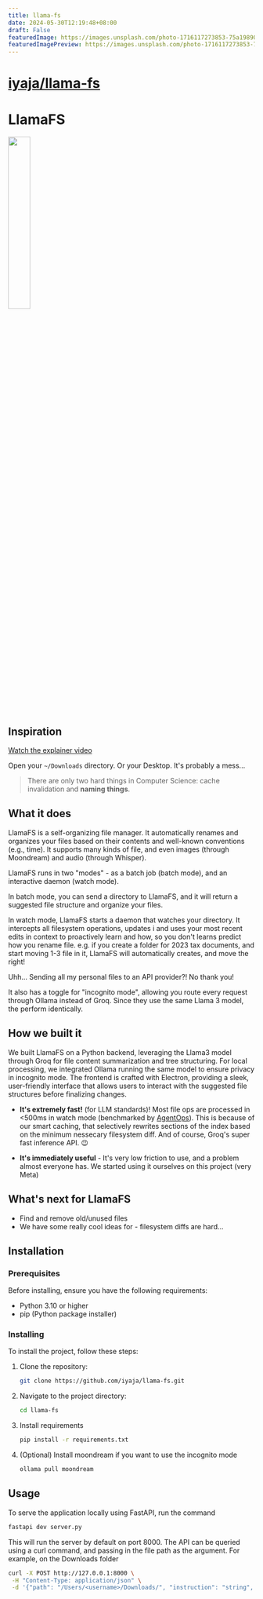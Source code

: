 ```yaml
---
title: llama-fs
date: 2024-05-30T12:19:48+08:00
draft: False
featuredImage: https://images.unsplash.com/photo-1716117273853-75a1989029f2?ixid=M3w0NjAwMjJ8MHwxfHJhbmRvbXx8fHx8fHx8fDE3MTcwNDI3NzR8&ixlib=rb-4.0.3
featuredImagePreview: https://images.unsplash.com/photo-1716117273853-75a1989029f2?ixid=M3w0NjAwMjJ8MHwxfHJhbmRvbXx8fHx8fHx8fDE3MTcwNDI3NzR8&ixlib=rb-4.0.3
---
```


# [iyaja/llama-fs](https://github.com/iyaja/llama-fs)

# LlamaFS

<img src="electron-react-app/assets/llama_fs.png" width="30%" />

## Inspiration

[Watch the explainer video](https://x.com/AlexReibman/status/1789895425828204553)

Open your `~/Downloads` directory. Or your Desktop. It's probably a mess...

> There are only two hard things in Computer Science: cache invalidation and **naming things**.

## What it does

LlamaFS is a self-organizing file manager. It automatically renames and organizes your files based on their contents and well-known conventions (e.g., time). It supports many kinds of file, and even images (through Moondream) and audio (through Whisper).

LlamaFS runs in two "modes" - as a batch job (batch mode), and an interactive daemon (watch mode).

In batch mode, you can send a directory to LlamaFS, and it will return a suggested file structure and organize your files.

In watch mode, LlamaFS starts a daemon that watches your directory. It intercepts all filesystem operations, updates i and uses your most recent edits in context to proactively learn and how, so you don't 
learns predict how you rename file. e.g. if you create a folder for 2023 tax documents, and start moving 1-3 file in it, LlamaFS will automatically creates, and move the right!

Uhh... Sending all my personal files to an API provider?! No thank you!

It also has a toggle for "incognito mode", allowing you route every request through Ollama instead of Groq. Since they use the same Llama 3 model, the perform identically.

## How we built it

We built LlamaFS on a Python backend, leveraging the Llama3 model through Groq for file content summarization and tree structuring. For local processing, we integrated Ollama running the same model to ensure privacy in incognito mode. The frontend is crafted with Electron, providing a sleek, user-friendly interface that allows users to interact with the suggested file structures before finalizing changes.

- **It's extremely fast!** (for LLM standards)! Most file ops are processed in <500ms in watch mode (benchmarked by [AgentOps](https://agentops.ai/?utm_source=llama-fs)). This is because of our smart caching, that selectively rewrites sections of the index based on the minimum nessecary filesystem diff. And of course, Groq's super fast inference API. 😉

- **It's immediately useful** - It's very low friction to use, and a problem almost everyone has. We started using it ourselves on this project (very Meta)


## What's next for LlamaFS

- Find and remove old/unused files
- We have some really cool ideas for - filesystem diffs are hard...


## Installation

### Prerequisites

Before installing, ensure you have the following requirements:
- Python 3.10 or higher
- pip (Python package installer)

### Installing

To install the project, follow these steps:
1. Clone the repository:
   ```bash
   git clone https://github.com/iyaja/llama-fs.git
   ```

2. Navigate to the project directory:
    ```bash
    cd llama-fs
    ```

3. Install requirements
   ```bash
   pip install -r requirements.txt
   ```
4. (Optional) Install moondream if you want to use the incognito mode
    ```bash
    ollama pull moondream
    ```
## Usage

To serve the application locally using FastAPI, run the command
   ```bash
   fastapi dev server.py
   ```

This will run the server by default on port 8000. The API can be queried using a curl command, and passing in the file path as the argument. For example, on the Downloads folder
   ```bash
   curl -X POST http://127.0.0.1:8000 \
    -H "Content-Type: application/json" \
    -d '{"path": "/Users/<username>/Downloads/", "instruction": "string", "incognito": false}'
   ```
